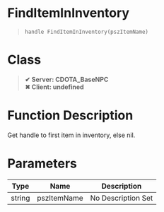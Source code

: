 # FindItemInInventory
> `handle FindItemInInventory(pszItemName)`
# Class
> __✔ Server: CDOTA_BaseNPC__  
> __✖ Client: undefined__  
# Function Description
Get handle to first item in inventory, else nil.
# Parameters
Type|Name|Description
--|--|--
string|pszItemName|No Description Set

